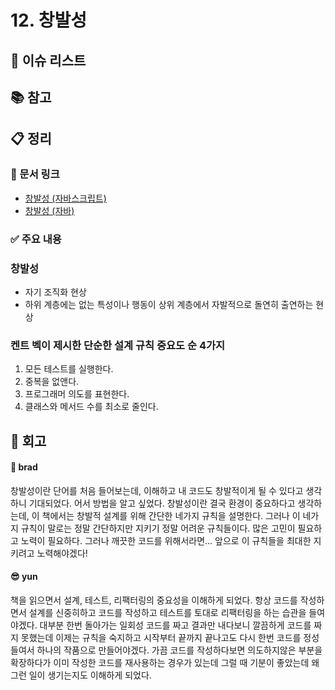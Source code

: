 # 12. 창발성

## :pushpin: 이슈 리스트

## :books: 참고

## :clipboard: 정리

### :link: 문서 링크

- [창발성 (자바스크립트)](./brad_javascript.md)
- [창발성 (자바)](./heewhy_java.md)

### :white_check_mark: 주요 내용

### 창발성

- 자기 조직화 현상
- 하위 계층에는 없는 특성이나 행동이 상위 계층에서 자발적으로 돌연히 출연하는 현상

### 켄트 벡이 제시한 단순한 설계 규칙 중요도 순 4가지

1. 모든 테스트를 실행한다.
2. 중복을 없앤다.
3. 프로그래머 의도를 표현한다.
4. 클래스와 메서드 수를 최소로 줄인다.

## :pray: 회고

#### :bread: brad

창발성이란 단어를 처음 들어보는데, 이해하고 내 코드도 창발적이게 될 수 있다고 생각하니 기대되었다. 어서 방법을 알고 싶었다. 창발성이란 결국 환경이 중요하다고 생각하는데, 이 책에서는 창발적 설계를 위해 간단한 네가지 규칙을 설명한다.
그러나 이 네가지 규칙이 말로는 정말 간단하지만 지키기 정말 어려운 규칙들이다. 많은 고민이 필요하고 노력이 필요하다. 그러나 깨끗한 코드를 위해서라면... 앞으로 이 규칙들을 최대한 지키려고 노력해야겠다!

#### :sunglasses: yun

책을 읽으면서 설계, 테스트, 리팩터링의 중요성을 이해하게 되었다. 항상 코드를 작성하면서 설계를 신중히하고 코드를 작성하고 테스트를 토대로 리팩터링을 하는 습관을 들여야겠다. 대부분 한번 돌아가는 일회성 코드를 짜고 결과만 내다보니 깔끔하게 코드를 짜지 못했는데 이제는 규칙을 숙지하고 시작부터 끝까지 끝나고도 다시 한번 코드를 정성들여서 하나의 작품으로 만들어야겠다. 가끔 코드를 작성하다보면 의도하지않은 부분을 확장하다가 이미 작성한 코드를 재사용하는 경우가 있는데 그럴 때 기분이 좋았는데 왜 그런 일이 생기는지도 이해하게 되었다.
